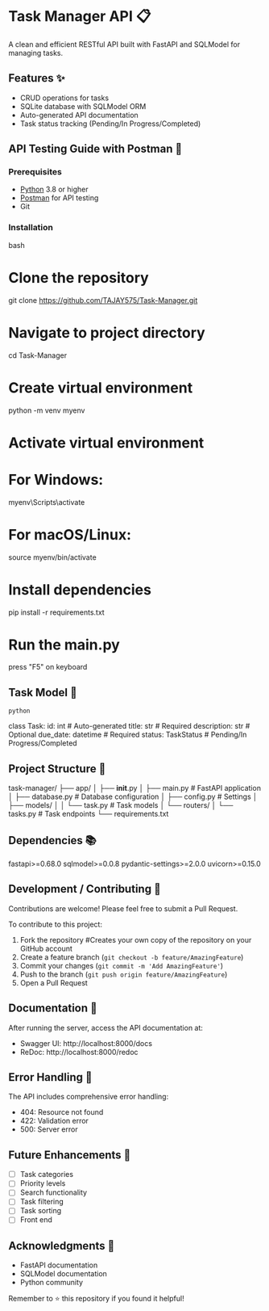 # Task Manager API 📋

A clean and efficient RESTful API built with FastAPI and SQLModel for managing tasks.

## Features ✨

- CRUD operations for tasks
- SQLite database with SQLModel ORM
- Auto-generated API documentation
- Task status tracking (Pending/In Progress/Completed)

## API Testing Guide with Postman 🚀

### Prerequisites
- [Python](https://python.org) 3.8 or higher
- [Postman](https://www.postman.com/downloads/) for API testing
- Git

### Installation

bash
# Clone the repository
git clone https://github.com/TAJAY575/Task-Manager.git

# Navigate to project directory
cd Task-Manager

# Create virtual environment
python -m venv myenv

# Activate virtual environment
# For Windows:
myenv\Scripts\activate

# For macOS/Linux:
source myenv/bin/activate

# Install dependencies
pip install -r requirements.txt

# Run the main.py
press "F5" on keyboard

## Task Model 📝

    python
class Task:
    id: int              # Auto-generated
    title: str           # Required
    description: str     # Optional
    due_date: datetime   # Required
    status: TaskStatus   # Pending/In Progress/Completed


## Project Structure 📁

task-manager/
├── app/
│   ├── __init__.py
│   ├── main.py           # FastAPI application
│   ├── database.py       # Database configuration
│   ├── config.py         # Settings
│   ├── models/
│   │   └── task.py      # Task models
│   └── routers/
│       └── tasks.py      # Task endpoints
└── requirements.txt


## Dependencies 📚

fastapi>=0.68.0
sqlmodel>=0.0.8
pydantic-settings>=2.0.0
uvicorn>=0.15.0


## Development / Contributing 🤝

Contributions are welcome! Please feel free to submit a Pull Request.

To contribute to this project:

1. Fork the repository #Creates your own copy of the repository on your GitHub account
2. Create a feature branch (`git checkout -b feature/AmazingFeature`)
3. Commit your changes (`git commit -m 'Add AmazingFeature'`)
4. Push to the branch (`git push origin feature/AmazingFeature`)
5. Open a Pull Request

## Documentation 📖

After running the server, access the API documentation at:
- Swagger UI: http://localhost:8000/docs
- ReDoc: http://localhost:8000/redoc

## Error Handling 🚨

The API includes comprehensive error handling:
- 404: Resource not found
- 422: Validation error
- 500: Server error

## Future Enhancements 🚀

- [ ] Task categories
- [ ] Priority levels
- [ ] Search functionality
- [ ] Task filtering
- [ ] Task sorting
- [ ] Front end

## Acknowledgments 🙏

- FastAPI documentation
- SQLModel documentation
- Python community


Remember to ⭐ this repository if you found it helpful!


